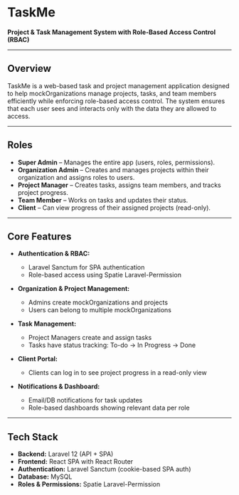 # TaskMe

**Project & Task Management System with Role-Based Access Control (RBAC)**

---

## Overview

TaskMe is a web-based task and project management application designed to help mockOrganizations manage projects, tasks, and team members efficiently while enforcing role-based access control. The system ensures that each user sees and interacts only with the data they are allowed to access.

---

## Roles

- **Super Admin** – Manages the entire app (users, roles, permissions).
- **Organization Admin** – Creates and manages projects within their organization and assigns roles to users.
- **Project Manager** – Creates tasks, assigns team members, and tracks project progress.
- **Team Member** – Works on tasks and updates their status.
- **Client** – Can view progress of their assigned projects (read-only).

---

## Core Features

- **Authentication & RBAC:**
    - Laravel Sanctum for SPA authentication
    - Role-based access using Spatie Laravel-Permission

- **Organization & Project Management:**
    - Admins create mockOrganizations and projects
    - Users can belong to multiple mockOrganizations

- **Task Management:**
    - Project Managers create and assign tasks
    - Tasks have status tracking: To-do → In Progress → Done

- **Client Portal:**
    - Clients can log in to see project progress in a read-only view

- **Notifications & Dashboard:**
    - Email/DB notifications for task updates
    - Role-based dashboards showing relevant data per role

---

## Tech Stack

- **Backend:** Laravel 12 (API + SPA)
- **Frontend:** React SPA with React Router
- **Authentication:** Laravel Sanctum (cookie-based SPA auth)
- **Database:** MySQL
- **Roles & Permissions:** Spatie Laravel-Permission  
